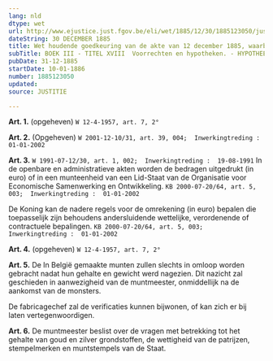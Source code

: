 ```yaml
---
lang: nld
dtype: wet
url: http://www.ejustice.just.fgov.be/eli/wet/1885/12/30/1885123050/justel
dateString: 30 DECEMBER 1885
title: Wet houdende goedkeuring van de akte van 12 december 1885, waarbij België bijtreedt tot de overeenkomst rakende het muntwezen, de 6e november 1885 te Parijs gesloten tussen Frankrijk, Griekenland, Italië en Zwitserland, alsmede tot de er aangehechte schikking en verklaring
subTitle: BOEK III - TITEL XVIII  Voorrechten en hypotheken. - HYPOTHEEKWET
pubDate: 31-12-1885
startDate: 10-01-1886
number: 1885123050
updated: 
source: JUSTITIE

---
```

**Art. 1.** (opgeheven) `W 12-4-1957, art. 7, 2°`


**Art. 2.** (Opgeheven) `W 2001-12-10/31, art. 39, 004;  Inwerkingtreding :  01-01-2002`


**Art. 3.** `W 1991-07-12/30, art. 1, 002;  Inwerkingtreding :  19-08-1991` In de openbare en administratieve akten worden de bedragen uitgedrukt (in euro) of in een munteenheid van een Lid-Staat van de Organisatie voor Economische Samenwerking en Ontwikkeling. `KB 2000-07-20/64, art. 5, 003;  Inwerkingtreding :  01-01-2002`

De Koning kan de nadere regels voor de omrekening (in euro) bepalen die toepasselijk zijn behoudens andersluidende wettelijke, verordenende of contractuele bepalingen. `KB 2000-07-20/64, art. 5, 003;  Inwerkingtreding :  01-01-2002`


**Art. 4.** (opgeheven) `W 12-4-1957, art. 7, 2°`


**Art. 5.** De In België gemaakte munten zullen slechts in omloop worden gebracht nadat hun gehalte en gewicht werd nagezien. Dit nazicht zal geschieden in aanwezigheid van de muntmeester, onmiddellijk na de aankomst van de monsters.

De fabricagechef zal de verificaties kunnen bijwonen, of kan zich er bij laten vertegenwoordigen.


**Art. 6.** De muntmeester beslist over de vragen met betrekking tot het gehalte van goud en zilver grondstoffen, de wettigheid van de patrijzen, stempelmerken en muntstempels van de Staat.

